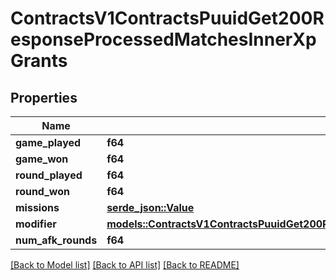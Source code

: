 # ContractsV1ContractsPuuidGet200ResponseProcessedMatchesInnerXpGrants

## Properties

Name | Type | Description | Notes
------------ | ------------- | ------------- | -------------
**game_played** | **f64** |  | 
**game_won** | **f64** |  | 
**round_played** | **f64** |  | 
**round_won** | **f64** |  | 
**missions** | [**serde_json::Value**](.md) |  | 
**modifier** | [**models::ContractsV1ContractsPuuidGet200ResponseProcessedMatchesInnerXpGrantsModifier**](_contracts_v1_contracts__puuid__get_200_response_ProcessedMatches_inner_XPGrants_Modifier.md) |  | 
**num_afk_rounds** | **f64** |  | 

[[Back to Model list]](../README.md#documentation-for-models) [[Back to API list]](../README.md#documentation-for-api-endpoints) [[Back to README]](../README.md)


